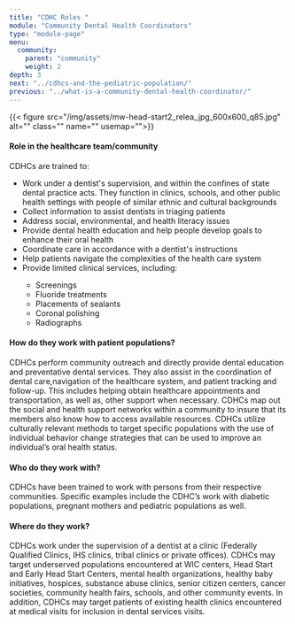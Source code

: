 ```yaml
---
title: "CDHC Roles "
module: "Community Dental Health Coordinators"
type: "module-page"
menu:
  community:
    parent: "community"
    weight: 2
depth: 3
next: "../cdhcs-and-the-pediatric-population/"
previous: "../what-is-a-community-dental-health-coordinator/"
---
```

<div class="pageblock right img-polaroid img-rounded">
<div class="caption">
</div>
{{< figure src="/img/assets/mw-head-start2_relea_jpg_600x600_q85.jpg" alt="" class="" name="" usemap="">}}</div><div class="pageblock"><h4>Role in the healthcare team/community</h4>
<p>CDHCs are trained to:</p>
<ul>
<li>Work under a dentist's supervision, and within the confines of state dental practice acts. They function in clinics, schools, and other public health settings with people of similar ethnic and cultural backgrounds</li>
<li>Collect information to assist dentists in triaging patients</li>
<li>Address social, environmental, and health literacy issues</li>
<li>Provide dental health education and help people develop goals to enhance their oral health</li>
<li>Coordinate care in accordance with a dentist's instructions</li>
<li>Help patients navigate the complexities of the health care system</li>
<li>Provide limited clinical services, including:</li>
<ul>
<li>Screenings</li>
<li>Fluoride treatments</li>
<li>Placements of sealants</li>
<li>Coronal polishing</li>
<li>Radiographs</li>
</ul>
</ul>
</div><div class="pageblock"><h4>How do they work with patient populations?</h4>
<p>CDHCs perform community outreach and directly provide dental education and preventative dental services.  They also assist in the coordination of dental care,navigation of the healthcare system, and patient tracking and follow-up.  This includes helping obtain healthcare appointments and transportation, as well as, other support when necessary.  CDHCs map out the social and health support networks within a community to insure that its members also know how to access available resources.  CDHCs utilize culturally relevant methods to target specific populations with the use of individual behavior change strategies that can be used to improve an individual’s oral health status.        </p>
<h4>Who do they work with?</h4>
<p>CDHCs have been trained to work with persons from their respective communities.  Specific examples include the CDHC’s work with diabetic populations, pregnant mothers and pediatric populations as well.  </p>
<h4>Where do they work?</h4>
<p>CDHCs work under the supervision of a dentist at a clinic (Federally Qualified Clinics, IHS clinics, tribal clinics or private offices).  CDHCs may target underserved populations encountered at WIC centers, Head Start and Early Head Start Centers, mental health organizations, healthy baby initiatives, hospices, substance abuse clinics, senior citizen centers, cancer societies, community health fairs, schools, and other community events. In addition, CDHCs may target patients of existing health clinics encountered at medical visits for inclusion in dental services visits.</p>
</div>